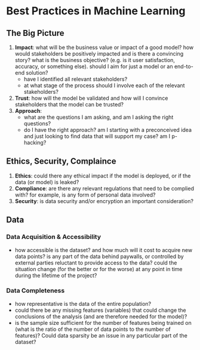# Best Practices in Machine Learning

## The Big Picture

1. **Impact**: what will be the business value or impact of a good model? how would stakeholders be positively impacted and is there a convincing story? what is the business objective? (e.g. is it user satisfaction, accuracy, or something else). should I aim for just a model or an end-to-end solution?
   - have I identified all relevant stakeholders?
   - at what stage of the process should I involve each of the relevant stakeholders?
2. **Trust**: how will the model be validated and how will I convince stakeholders that the model can be trusted?
3. **Approach**:
   - what are the questions I am asking, and am I asking the right questions?
   - do I have the right approach? am I starting with a preconceived idea and just looking to find data that will support my case? am I p-hacking?

## Ethics, Security, Complaince

1. **Ethics**: could there any ethical impact if the model is deployed, or if the data (or model) is leaked?
2. **Compliance**: are there any relevant regulations that need to be complied with? for example, is any form of personal data involved?
3. **Security**: is data security and/or encryption an important consideration?

## Data

### Data Acquisition & Accessibility

- how accessible is the dataset? and how much will it cost to acquire new data points? is any part of the data behind paywalls, or controlled by external parties reluctant to provide access to the data? could the situation change (for the better or for the worse) at any point in time during the lifetime of the project?

### Data Completeness

- how representative is the data of the entire population?
- could there be any missing features (variables) that
  could change the conclusions of the analysis (and are therefore needed for the model)?
- is the sample size sufficient for the number of features being trained on
  (what is the ratio of the number of data points to the number of features)?
  Could data sparsity be an issue in any particular part of the dataset?
